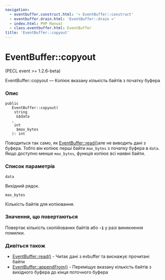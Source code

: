 ```yaml
---
navigation:
  - eventbuffer.construct.html: '« EventBuffer::construct'
  - eventbuffer.drain.html: 'EventBuffer::drain »'
  - index.html: PHP Manual
  - class.eventbuffer.html: EventBuffer
title: 'EventBuffer::copyout'
---
```

# EventBuffer::copyout

(PECL event >= 1.2.6-beta)

EventBuffer::copyout — Копіює вказану кількість байтів з початку буфера

### Опис

```methodsynopsis
public
   EventBuffer::copyout(
    string
     &$data
   , 
    int
     $max_bytes
   ): int
```

Поводиться так само, як [EventBuffer::read()](eventbuffer.read.md)але не виводить дані з буфера. Тобто він копіює перші байти `max_bytes` з початку буфера в `data`. Якщо доступно менше `max_bytes`, функція копіює всі наявні байти.

### Список параметрів

`data`

Вихідний рядок.

`max_bytes`

Кількість байтів для копіювання.

### Значення, що повертаються

Повертає кількість скопійованих байтів або **`-1`** у разі виникнення помилки.

### Дивіться також

-   [EventBuffer::read()](eventbuffer.read.md) - Читає дані з evbuffer та виснажує прочитані байти
-   [EventBuffer::appendFrom()](eventbuffer.appendfrom.md) - Переміщує вказану кількість байтів з вихідного буфера до кінця поточного буфера
